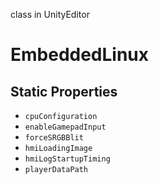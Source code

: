 class in UnityEditor
# EmbeddedLinux

## Static Properties
- `cpuConfiguration`
- `enableGamepadInput`
- `forceSRGBBlit`
- `hmiLoadingImage`
- `hmiLogStartupTiming`
- `playerDataPath`
